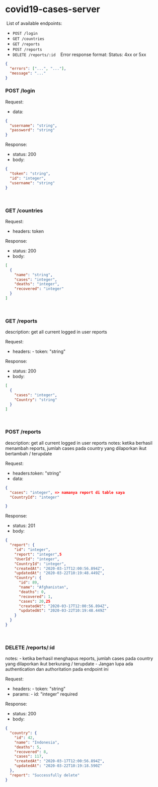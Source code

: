 # covid19-cases-server

​
List of available endpoints:
​

- `POST /login`
  ​
- `GET /countries`
- `GET /reports`
- `POST /reports`
- `DELETE /reports/:id`
  ​
  ​
  ​
  Error response format:
  Status: 4xx or 5xx
  ​

```json
{
  "errors": ["...", "..."],
  "message": "..."
}
```

### POST /login

Request:

- data:

```json
{
  "username": "string",
  "password": "string"
}
```

Response:

- status: 200
- body:
  ​

```json
{
  "token": "string",
  "id": "integer",
  "username": "string"
}
```

​

### GET /countries

Request:

- headers: token

Response:

- status: 200
- body:

```json
[
  {
    "name": "string",
    "cases": "integer",
    "deaths": "integer",
    "recovered": "integer"
  }
]
```

​

### GET /reports

description: get all current logged in user reports
​

Request:

- headers: - token: "string"

Response:

- status: 200
- body:
  ​

```json
[
  {
    "cases": "integer",
    "Country": "string"
  }
]
```

​

### POST /reports

description: get all current logged in user reports
notes: ketika berhasil menambah reports, jumlah cases pada country yang dilaporkan ikut bertambah / terupdate
​

Request:

- headers:token: "string"
- data:

```json
{
  "cases": "integer", => namanya report di table saya
  "CountryId": "integer" 

}
```

​Response:

- status: 201
- body:
  ​

```json
{
  "report": {
    "id": "integer",
    "report": "integer",5
    "UserId": "integer",
    "CountryId": "integer",
    "createdAt": "2020-03-17T12:00:56.894Z",
    "updatedAt": "2020-03-22T10:19:48.449Z",
    "Country": {
      "id": 89,
      "name": "Afghanistan",
      "deaths": 0,
      "recovered": 1,
      "cases": 20,25
      "createdAt": "2020-03-17T12:00:56.894Z",
      "updatedAt": "2020-03-22T10:19:48.449Z"
    }
  }
}
```

​

### DELETE /reports/:id

notes: - ketika berhasil menghapus reports, jumlah cases pada country yang dilaporkan ikut berkurang / terupdate - Jangan lupa ada authentication dan authoritation pada endpoint ini
​

Request:

- headers: - token: "string"
- params: - id: "integer" required

Response:

- status: 200
- body:
  ​

```json
{
  "country": {
    "id": 42,
    "name": "Indonesia",
    "deaths": 5,
    "recovered": 8,
    "cases": 117,
    "createdAt": "2020-03-17T12:00:56.894Z",
    "updatedAt": "2020-03-22T10:19:18.590Z"
  },
  "report": "Successfully delete"
}
```
